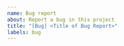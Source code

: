 ```yaml
---
name: Bug report
about: Report a bug in this project
title: "[Bug] <Title of Bug Report>"
labels: bug
---
```


<!-- 
BEFORE CONTINUING, please determine whether this bug report applies to an implementation or 
the  OHWB specification itself, and add the corresponding label (`implementation` or `spec`). 
-->

<!-- TOOD: Create bug report template -->